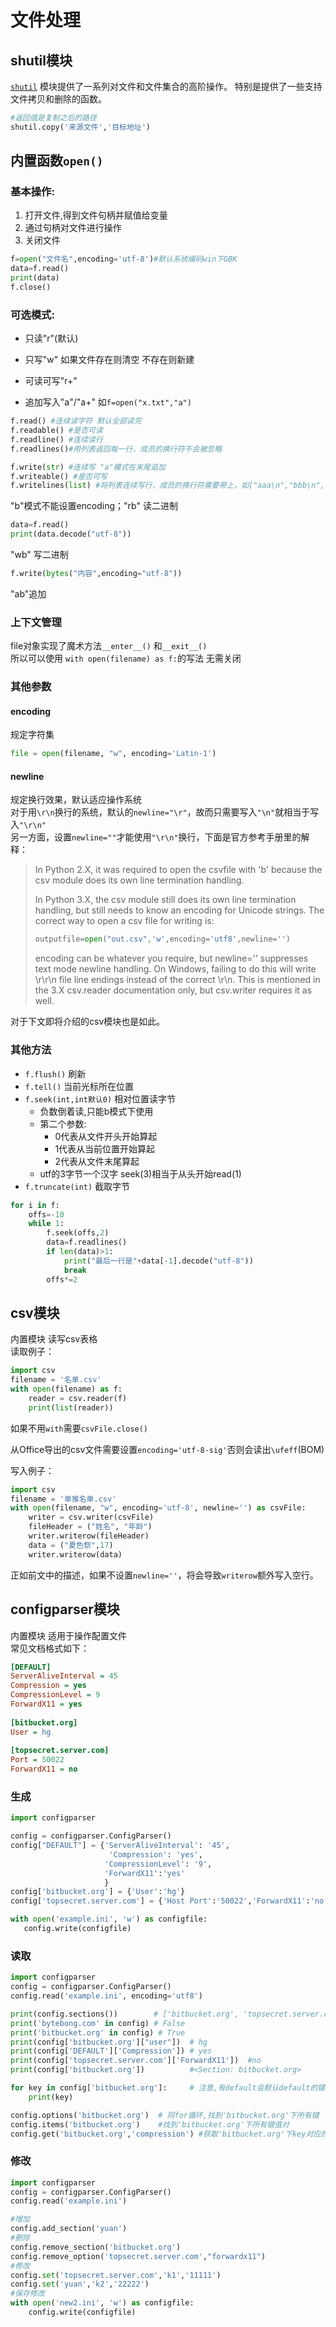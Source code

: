 # 文件处理



## shutil模块

[`shutil`](https://docs.python.org/zh-cn/3/library/shutil.html#module-shutil) 模块提供了一系列对文件和文件集合的高阶操作。 特别是提供了一些支持文件拷贝和删除的函数。

```python
#返回值是复制之后的路径
shutil.copy('来源文件','目标地址')
```



##  内置函数`open()`

###  基本操作:

1. 打开文件,得到文件句柄并赋值给变量
2. 通过句柄对文件进行操作
3. 关闭文件  

```python
f=open("文件名",encoding='utf-8')#默认系统编码win下GBK
data=f.read()
print(data)
f.close()
```

### 可选模式:

- 只读"r"(默认)

- 只写"w" 如果文件存在则清空 不存在则新建

- 可读可写"r+"

- 追加写入"a"/"a+"  如`f=open("x.txt","a")`


```python
f.read() #连续读字符 默认全部读完
f.readable() #是否可读
f.readline() #连续读行
f.readlines()#用列表返回每一行，成员的换行符不会被忽略

f.write(str) #连续写 "a"模式在末尾追加
f.writeable() #是否可写
f.writelines(list) #将列表连续写行，成员的换行符需要带上，如["aaa\n","bbb\n","ccc\n"]
```

"b"模式不能设置encoding；"rb" 读二进制

```python
data=f.read()
print(data.decode("utf-8"))
```


"wb" 写二进制

```python
f.write(bytes("内容",encoding="utf-8"))
```

"ab"追加

### 上下文管理

file对象实现了魔术方法`__enter__()` 和`__exit__()`    
所以可以使用 `with open(filename) as f:`的写法 无需关闭



### 其他参数

#### encoding

规定字符集

```python
file = open(filename, "w", encoding='Latin-1')
```

#### newline

规定换行效果，默认适应操作系统    
对于用`\r\n`换行的系统，默认的`newline="\r"`，故而只需要写入`"\n"`就相当于写入`"\r\n"`    
另一方面，设置`newline=""`才能使用`"\r\n"`换行，下面是官方参考手册里的解释：

> In Python 2.X, it was required to open the csvfile with 'b' because the csv module does its own line termination handling.
>
> In Python 3.X, the csv module still does its own line termination handling, but still needs to know an encoding for Unicode strings. The correct way to open a csv file for writing is:
>
> ```python
> outputfile=open("out.csv",'w',encoding='utf8',newline='')
> ```
>
> encoding can be whatever you require, but newline='' suppresses text mode newline handling. On Windows, failing to do this will write \r\r\n file line endings instead of the correct \r\n. This is mentioned in the 3.X csv.reader documentation only, but csv.writer requires it as well.

对于下文即将介绍的csv模块也是如此。

### 其他方法

- `f.flush()`    刷新
- `f.tell()`    当前光标所在位置
- `f.seek(int,int默认0)`    相对位置读字节
	- 负数倒着读,只能b模式下使用
	- 第二个参数:
	  - 0代表从文件开头开始算起
	  - 1代表从当前位置开始算起
	  - 2代表从文件末尾算起
	- utf的3字节一个汉字 seek(3)相当于从头开始read(1)
- `f.truncate(int)`    截取字节

```python
for i in f:
    offs=-10
    while 1:
        f.seek(offs,2)
        data=f.readlines()
        if len(data)>1:
            print("最后一行是"+data[-1].decode("utf-8"))
            break
        offs*=2
```



## csv模块

内置模块 读写csv表格    
读取例子：

```python
import csv
filename = '名单.csv'
with open(filename) as f:
    reader = csv.reader(f)
    print(list(reader))
```

如果不用`with`需要`csvFile.close()`

从Office导出的csv文件需要设置`encoding='utf-8-sig'`否则会读出`\ufeff`(BOM)

写入例子：

```python
import csv
filename = '单推名单.csv'
with open(filename, "w", encoding='utf-8', newline='') as csvFile:
    writer = csv.writer(csvFile)
    fileHeader = ("姓名", "年龄")
    writer.writerow(fileHeader)
    data = ("夏色祭",17)
    writer.writerow(data)
```

正如前文中的描述，如果不设置`newline=''`，将会导致`writerow`额外写入空行。




## configparser模块 

内置模块 适用于操作配置文件    
常见文档格式如下：

```ini
[DEFAULT]
ServerAliveInterval = 45
Compression = yes
CompressionLevel = 9
ForwardX11 = yes
  
[bitbucket.org]
User = hg
  
[topsecret.server.com]
Port = 50022
ForwardX11 = no
```

### 生成

```python
import configparser

config = configparser.ConfigParser()
config["DEFAULT"] = {'ServerAliveInterval': '45',
                      'Compression': 'yes',
                     'CompressionLevel': '9',
                     'ForwardX11':'yes'
                     }
config['bitbucket.org'] = {'User':'hg'}
config['topsecret.server.com'] = {'Host Port':'50022','ForwardX11':'no'}

with open('example.ini', 'w') as configfile:
   config.write(configfile)
```

### 读取

```python
import configparser
config = configparser.ConfigParser()
config.read('example.ini', encoding='utf8')

print(config.sections())        # ['bitbucket.org', 'topsecret.server.com']
print('bytebong.com' in config) # False
print('bitbucket.org' in config) # True
print(config['bitbucket.org']["user"])  # hg
print(config['DEFAULT']['Compression']) # yes
print(config['topsecret.server.com']['ForwardX11'])  #no
print(config['bitbucket.org'])          #<Section: bitbucket.org>

for key in config['bitbucket.org']:     # 注意,有default会默认default的键
    print(key)

config.options('bitbucket.org')  # 同for循环,找到'bitbucket.org'下所有键
config.items('bitbucket.org')    #找到'bitbucket.org'下所有键值对
config.get('bitbucket.org','compression') #获取'bitbucket.org'下key对应的value
```

### 修改

```python
import configparser
config = configparser.ConfigParser()
config.read('example.ini')

#增加
config.add_section('yuan')
#删除
config.remove_section('bitbucket.org')  
config.remove_option('topsecret.server.com',"forwardx11")
#修改
config.set('topsecret.server.com','k1','11111')
config.set('yuan','k2','22222')
#保存修改
with open('new2.ini', 'w') as configfile:
    config.write(configfile)
```
